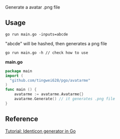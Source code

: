 Generate a avatar .png file

## Usage
```
go run main.go -inputs=abcde
``` 
"abcde" will be hashed, then generates a png file
```
go run main.go -h // check how to use
```

**main.go**
```go
package main
import (
  "github.com/tingwei628/pgo/avatarme"
)
func main () {
    avatarme := avatarme.Avatarme{}
    avatarme.Generate() // it generates .png file
}
```

## Reference
[Tutorial: Identicon generator in Go](https://bartfokker.com/posts/identicon/)